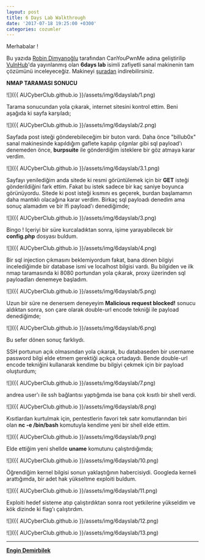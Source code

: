 ```yaml
---
layout: post
title: 6 Days Lab Walkthrough
date: '2017-07-18 19:25:00 +0300'
categories: cozumler
---
```



Merhabalar !

Bu yazıda [Robin Dimyanoğlu](https://twitter.com/1ce7ea) tarafından CanYouPwnMe adına geliştirilip [VulnHub](https://www.vulnhub.com)'da yayınlanmış olan **6days lab** isimli zafiyetli sanal makinenin tam çözümünü inceleyeceğiz.
Makineyi [şuradan](https://www.vulnhub.com/entry/6days-lab-11,156/) indirebilirsiniz.

__NMAP TARAMASI SONUCU__

![]({{ AUCyberClub.github.io }}/assets/img/6dayslab/1.png)


Tarama sonucundan yola çıkarak, internet sitesini kontrol ettim.
Beni aşağıda ki sayfa karşıladı;

![]({{ AUCyberClub.github.io }}/assets/img/6dayslab/2.png)

Sayfada post isteği gönderebileceğim bir buton vardı. Daha önce "billub0x" sanal makinesinde kapıldığım gaflete kapılıp çılgınlar gibi sql payload'ı denemeden önce, **burpsuite** ile gönderdiğim isteklere bir göz atmaya karar verdim.

![]({{ AUCyberClub.github.io }}/assets/img/6dayslab/3.1.png)

Sayfayı yenilediğim anda sitede ki resmi görüntülemek için bir **GET** isteği gönderildiğini fark ettim. Fakat bu istek sadece bir kaç saniye boyunca görünüyordu. Sitede ki post isteği kısmını es geçerek, burdan başlamamın daha mantıklı olacağına karar verdim. Birkaç sql payloadı denedim ama sonuç alamadım ve bir lfi payload'ı denediğimde;

![]({{ AUCyberClub.github.io }}/assets/img/6dayslab/3.png)

Bingo ! Içeriyi bir süre kurcaladıktan sonra, işime yarayabilecek bir **config.php** dosyası buldum.

![]({{ AUCyberClub.github.io }}/assets/img/6dayslab/4.png)

Bir sql injection çıkmasını beklemiyordum fakat, bana dönen bilgiyi incelediğimde bir database ismi ve localhost bilgisi vardı. Bu bilgiden ve ilk nmap taramasında ki 8080 portundan  yola çıkarak, proxy üzerinden sql payloadları denemeye başladım.


![]({{ AUCyberClub.github.io }}/assets/img/6dayslab/5.png)

Uzun bir süre ne denersem deneyeyim **Malicious request blocked!** sonucu aldıktan sonra, son çare olarak double-url encode tekniği ile payload denediğimde;

![]({{ AUCyberClub.github.io }}/assets/img/6dayslab/6.png)

Bu sefer dönen sonuç farklıydı.


SSH portunun açık olmasından yola çıkarak, bu databaseden bir username password bilgi elde etmem gerektiği açıkça ortadaydı. Bende double-url encode tekniğini kullanarak kendime bu bilgiyi çekmek için bir payload oluşturdum;

![]({{ AUCyberClub.github.io }}/assets/img/6dayslab/7.png)


andrea user'ı ile ssh bağlantısı yaptığımda ise bana çok kısıtlı bir shell verdi.


![]({{ AUCyberClub.github.io }}/assets/img/6dayslab/8.png)

Kısıtlardan kurtulmak için, pentestlerin favori tek satır komutlarından biri olan **nc -e /bin/bash** komutuyla kendime yeni bir shell elde ettim.

![]({{ AUCyberClub.github.io }}/assets/img/6dayslab/9.png)

Elde ettiğim yeni shellde **uname** komutunu çalıştırdığımda;

![]({{ AUCyberClub.github.io }}/assets/img/6dayslab/10.png)

Öğrendiğim kernel bilgisi sonun yaklaştığının habercisiydi. Googleda kerneli arattığımda, bir adet hak yükseltme exploiti buldum.

![]({{ AUCyberClub.github.io }}/assets/img/6dayslab/11.png)

Exploiti hedef sisteme atıp çalıştırdıktan sonra root yetkilerine yükseldim ve kök dizinde ki flag'ı çalıştırdım.

![]({{ AUCyberClub.github.io }}/assets/img/6dayslab/12.png)

![]({{ AUCyberClub.github.io }}/assets/img/6dayslab/13.png)

--- 

 **[Engin Demirbilek](https://twitter.com/hyal0id)**
